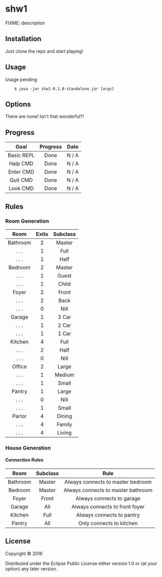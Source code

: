 # shw1

FIXME: description

## Installation

Just clone the repo and start playing!

## Usage

Usage pending
```
    $ java -jar shw1-0.1.0-standalone.jar [args]
```

## Options

There are none! Isn't that wonderful?!

## Progress

|     Goal     | Progress |   Date   |
|:------------:|:--------:|:--------:|
| Basic REPL   | Done     |   N / A  |
| Halp CMD     | Done     |   N / A  |
| Enter CMD    | Done     |   N / A  |
| Quit CMD     | Done     |   N / A  |
| Look CMD     | Done     |   N / A  |


## Rules
### Room Generation

|   Room   |   Exits   |  Subclass   | 
|:--------:|:---------:|:-----------:|
| Bathroom |     2     | Master      | 
|  . . .   |     1     | Full        |
|  . . .   |     1     | Half        |
| Bedroom  |     2     | Master      |
|  . . .   |     1     | Guest       |
|  . . .   |     1     | Child       |
| Foyer    |     2     | Front       |
|  . . .   |     2     | Back        |
|  . . .   |     0     | Nill        |
| Garage   |     1     | 3 Car       |
|  . . .   |     1     | 2 Car       |
|  . . .   |     1     | 1 Car       |
| Kitchen  |     4     | Full        |
|  . . .   |     2     | Half        |
|  . . .   |     0     | Nill        |
| Office   |     2     | Large       | 
|  . . .   |     1     | Medium      |
|  . . .   |     1     | Small       |
| Pantry   |     1     | Large       |
|  . . .   |     0     | Nill        |
|  . . .   |     1     | Small       |
| Parlor   |     4     | Dining      |
|  . . .   |     4     | Family      |
|  . . .   |     4     | Living      |


### House Generation

#### Connection Rules
| Room     | Subclass |              Rule                  |
|:--------:|:--------:|:----------------------------------:|
| Bathroom | Master   | Always connects to master bedroom  |
| Bedroom  | Master   | Always connects to master bathroom |
| Foyer    | Front    | Always connects to garage          |
| Garage   | All      | Always connects to front foyer     |
| Kitchen  | Full     | Always connects to pantry          |
| Pantry   | All      | Only connects to kitchen           |

## License

Copyright © 2016 

Distributed under the Eclipse Public License either version 1.0 or (at
your option) any later version.
